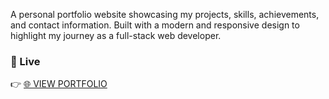 A personal portfolio website showcasing my projects, skills, achievements, and contact information. Built with a modern and responsive design to highlight my journey as a full-stack web developer.

### 🔗 Live 
👉 [🌐 VIEW PORTFOLIO](https://vedant-shelar-portfolio.netlify.app/)
